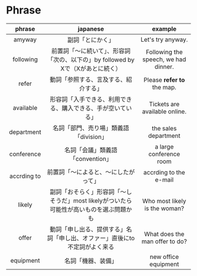 # Phrase

|phrase|japanese|example|
|:--:|:--:|:--:|
|amyway|副詞「とにかく」|Let's try anyway.|
|following|前置詞「〜に続いて」、形容詞「次の、以下の」by followed by Xで（Xがあとに続く）|Following the speech, we had dinner. |
|refer|動詞「参照する、言及する、紹介する」|Please **refer to** the map.|
|available|形容詞「入手できる、利用できる、購入できる、手が空いている」|Tickets are available online.|
|department|名詞「部門、売り場」類義語「division」|the sales department|
|conference|名詞「会議」類義語「convention」|a large conference room|
|accrding to|前置詞「〜によると、〜にしたがって」|accrding to the e-mail|
|likely|副詞「おそらく」形容詞「〜しそうだ」most likelyがついたら可能性が高いものを選ぶ問題かも|Who most likely is the woman?|
|offer|動詞「申し出る、提供する」名詞「申し出、オファー」直後にto 不定詞がよく来る|What does the man offer to do?|
|equipment|名詞「機器、装備」|new office equipment|